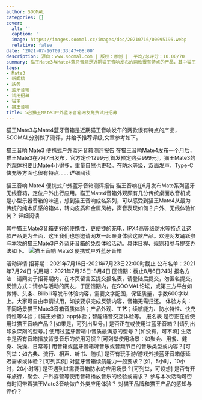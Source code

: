 ```yaml
---
author: SOOMAL
categories: []
cover:
  alt: ''
  caption: ''
  image: https://images.soomal.cc/images/doc/20210716/00095196.webp
  relative: false
date: '2021-07-16T09:33:47+08:00'
description: 源自：www.soomal.com | 版权：原创 |  平均/总评分：10.00/70
summary: 猫王Mate3与Mate4蓝牙音箱是近期猫王音响发布的两款很有特点的产品，其中猫王Mate3音箱更好的便携性，更便捷的充电，IPX4高等级防水等特点让这款产品更为全面，这里我们也想邀请网友一起亲身体验这款产品。欢迎网友踊跃参与本次的猫王Mate3户外蓝牙音箱的免费体验活动。
tags:
- Mate3
- 新闻稿
- 站务
- 蓝牙音箱
- 试用招募
- 猫王
- 猫王音响
title: 5台猫王Mate3户外蓝牙音箱网友免费试用招募
---
```


猫王Mate3与Mate4蓝牙音箱是近期猫王音响发布的两款很有特点的产品，SOOMAL分别做了测评，并给予推荐评级,文章参考如下。



猫王音响 Mate3 便携式户外蓝牙音箱测评报告 
在猫王音响Mate4发布一个月后，猫王Mate3在7月7日发布，官方定价1299元[首发预定购买999元]。猫王Mate3的外观体积要比Mate4小得多，重量自然也更轻。在防水等级，双面发声，Type-C快充等方面也很有特点……
详细阅读




猫王音响 Mate4 便携式户外蓝牙音箱测评报告 
猫王音响在6月发布Mate系列蓝牙无线音箱，定位户外出行应用。猫王Mate4音箱外观颇有几分传统桌面收音机或是小型乐器音箱的味道，想到猫王音响成名系列，可以感受到猫王Mate4从最为传统的纯木质感的箱体，转向皮质和金属风格，声音表现如何？户外、无线体验如何？
详细阅读

其中猫王Mate3音箱更好的便携性，更便捷的充电，IPX4高等级防水等特点让这款产品更为全面，这里我们也想邀请网友一起亲身体验这款产品。欢迎网友踊跃参与本次的猫王Mate3户外蓝牙音箱的免费体验活动。具体日程、规则和参与提交办法如下。
![猫王音响 Mate3 便携式户外蓝牙音箱](https://images.soomal.cc/images/doc/20210708/00095122.webp)




活动详情
招募期：2021年7月16日-2021年7月23日22:00时截止
公布名单：2021年7月24日
试用期：2021年7月25日-8月4日
回馈期：截止8月6日24时
报名方法：请网友于招募期内，在本页留言区提交报名表，请登陆后提交，勿匿名提交。
反馈方式：请参与活动的网友，于回馈期内，在SOOMAL论坛，或第三方平台如微博、头条、Bilibili等发布体验内容，需要文字配图，保证质量，字数600字以上。大家可自由申请试用，如按要求完成反馈内容，音箱无需归还。
体验方向：不同场景猫王Mate3音箱音质体验；产品外观、工艺；续航能力、防水特性、快充特性等体验；《猫王妙播》app体验；智能语音交互体验等。
报名表
是否正在或使用过猫王音响产品？[如果是，可列出型号。]
是否正在或使用过蓝牙音箱？[请列出印象深刻的型号。]
使用过蓝牙音箱中音质最满意的型号？[如没有，可不填]
生活中是否有音箱播放背景音乐的使用习惯？[可列举使用场景：如聚会、用餐、健身、洗澡、日常等]
用音箱或蓝牙音箱听音乐或音频节目的音乐类型或内容？[可列举：如古典、流行、相声、听书、随机]
是否有玩手游/游戏外接蓝牙音箱低延迟需求或体验？[可列实例]
对蓝牙音箱续航能力一般要求？[如，5小时，10小时，20小时等]
是否遇到过需要音箱防水的应用场景？[可列举，可设想]
是否有开车旅行，聚会、户外露营等使用音箱播放音乐的经验或需求？
参与本次活动可否有时间带着猫王Mate3音响做户外类应用体验？
对猫王品牌和猫王产品的感知与评价？